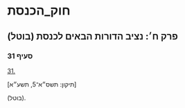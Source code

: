 # חוק_הכנסת

## פרק ח׳: נציב הדורות הבאים לכנסת (בוטל)

### סעיף 31

[31.](https://he.wikisource.org/wiki/%D7%97%D7%95%D7%A7_%D7%94%D7%9B%D7%A0%D7%A1%D7%AA#%D7%A1%D7%A2%D7%99%D7%A3_31)

[תיקון: תשס״א־5, תשע״א]

(בוטל).